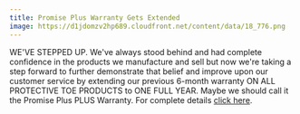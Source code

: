 ```yaml
---
title: Promise Plus Warranty Gets Extended
image: https://d1jdomzv2hp689.cloudfront.net/content/data/18_776.png
---
```

WE'VE STEPPED UP. We've always stood behind and had complete confidence in the products we manufacture and sell but now we're taking a step forward to further demonstrate that belief and improve upon our customer service by extending our previous 6-month warranty ON ALL PROTECTIVE TOE PRODUCTS to ONE FULL YEAR. Maybe we should call it the Promise Plus PLUS Warranty. For complete details [click here](http://www.customfit.me/Warranty/).
